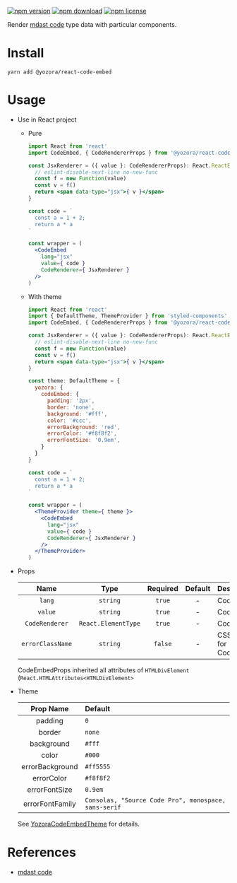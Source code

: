[![npm version](https://img.shields.io/npm/v/@yozora/react-code-embed.svg)](https://www.npmjs.com/package/@yozora/react-code-embed)
[![npm download](https://img.shields.io/npm/dm/@yozora/react-code-embed.svg)](https://www.npmjs.com/package/@yozora/react-code-embed)
[![npm license](https://img.shields.io/npm/l/@yozora/react-code-embed.svg)](https://www.npmjs.com/package/@yozora/react-code-embed)


Render [mdast code][] type data with particular components.


# Install

  ```shell
  yarn add @yozora/react-code-embed
  ```

# Usage
  * Use in React project

    - Pure

      ```jsx
      import React from 'react'
      import CodeEmbed, { CodeRendererProps } from '@yozora/react-code-embed'

      const JsxRenderer = ({ value }: CodeRendererProps): React.ReactElement => {
        // eslint-disable-next-line no-new-func
        const f = new Function(value)
        const v = f()
        return <span data-type="jsx">{ v }</span>
      }

      const code = `
        const a = 1 + 2;
        return a * a
      `

      const wrapper = (
        <CodeEmbed
          lang="jsx"
          value={ code }
          CodeRenderer={ JsxRenderer }
        />
      )
      ```

    - With theme

      ```jsx
      import React from 'react'
      import { DefaultTheme, ThemeProvider } from 'styled-components'
      import CodeEmbed, { CodeRendererProps } from '@yozora/react-code-embed'

      const JsxRenderer = ({ value }: CodeRendererProps): React.ReactElement => {
        // eslint-disable-next-line no-new-func
        const f = new Function(value)
        const v = f()
        return <span data-type="jsx">{ v }</span>
      }

      const theme: DefaultTheme = {
        yozora: {
          codeEmbed: {
            padding: '2px',
            border: 'none',
            background: '#fff',
            color: '#ccc',
            errorBackground: 'red',
            errorColor: '#f8f8f2',
            errorFontSize: '0.9em',
          }
        }
      }

      const code = `
        const a = 1 + 2;
        return a * a
      `

      const wrapper = (
        <ThemeProvider theme={ theme }>
          <CodeEmbed
            lang="jsx"
            value={ code }
            CodeRenderer={ JsxRenderer }
          />
        </ThemeProvider>
      )
      ```

  * Props

     Name                       | Type                | Required  | Default | Description
    :--------------------------:|:-------------------:|:---------:|:-------:|:-------------
     `lang`                     | `string`            | `true`    | -       | Code language
     `value`                    | `string`            | `true`    | -       | Code content
     `CodeRenderer`             | `React.ElementType` | `true`    | -       | Code renderer
     `errorClassName`           | `string`            | `false`   | -       | CSS class name for CodeEmbedError

    CodeEmbedProps inherited all attributes of `HTMLDivElement` (`React.HTMLAttributes<HTMLDivElement>`

  * Theme

     Prop Name        | Default
    :----------------:|:----------------------------------------------------
     padding          | `0`
     border           | `none`
     background       | `#fff`
     color            | `#000`
     errorBackground  | `#ff5555`
     errorColor       | `#f8f8f2`
     errorFontSize    | `0.9em`
     errorFontFamily  | `Consolas, "Source Code Pro", monospace, sans-serif`

    See [YozoraCodeEmbedTheme][] for details.


# References

  - [mdast code][]


[mdast code]: https://github.com/syntax-tree/mdast#code
[YozoraCodeEmbedTheme]: https://github.com/guanghechen/yozora-react/blob/master/packages/code-embed/src/theme.ts
